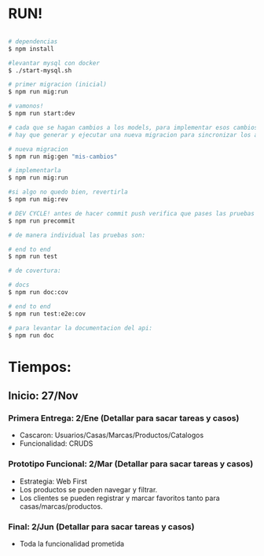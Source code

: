 # RUN!

```bash

# dependencias
$ npm install

#levantar mysql con docker
$ ./start-mysql.sh

# primer migracion (inicial)
$ npm run mig:run

# vamonos!
$ npm run start:dev

# cada que se hagan cambios a los models, para implementar esos cambios a la base de datos
# hay que generar y ejecutar una nueva migracion para sincronizar los archivos de los modelo y la bd.

# nueva migracion
$ npm run mig:gen "mis-cambios"

# implementarla
$ npm run mig:run

#si algo no quedo bien, revertirla
$ npm run mig:rev

# DEV CYCLE! antes de hacer commit push verifica que pases las pruebas de ci
$ npm run precommit

# de manera individual las pruebas son:

# end to end
$ npm run test

# de covertura:

# docs
$ npm run doc:cov

# end to end
$ npm run test:e2e:cov

# para levantar la documentacion del api:
$ npm run doc
```

# Tiempos:

## Inicio: 27/Nov

### Primera Entrega: 2/Ene (Detallar para sacar tareas y casos)

- Cascaron: Usuarios/Casas/Marcas/Productos/Catalogos
- Funcionalidad: CRUDS

### Prototipo Funcional: 2/Mar (Detallar para sacar tareas y casos)

- Estrategia: Web First
- Los productos se pueden navegar y filtrar.
- Los clientes se pueden registrar y marcar favoritos tanto para casas/marcas/productos.

### Final: 2/Jun (Detallar para sacar tareas y casos)

- Toda la funcionalidad prometida
